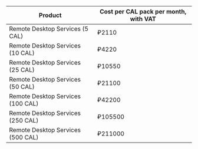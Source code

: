 Product | Cost per CAL pack per month, with VAT
--- | ---
Remote Desktop Services (5 CAL) | ₽2110
Remote Desktop Services (10 CAL) | ₽4220
Remote Desktop Services (25 CAL) | ₽10550
Remote Desktop Services (50 CAL) | ₽21100
Remote Desktop Services (100 CAL) | ₽42200
Remote Desktop Services (250 CAL) | ₽105500
Remote Desktop Services (500 CAL) | ₽211000